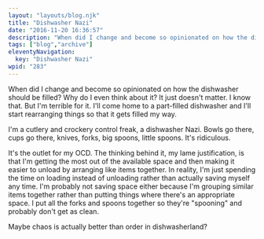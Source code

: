 ```yaml
---
layout: "layouts/blog.njk"
title: "Dishwasher Nazi"
date: "2016-11-20 16:36:57"
description: "When did I change and become so opinionated on how the dishwasher should be filled? Why do I even think about it? It just doesn't matter"
tags: ["blog","archive"]
eleventyNavigation:
  key: "Dishwasher Nazi"
wpid: "283"
---
```

When did I change and become so opinionated on how the dishwasher should be filled? Why do I even think about it? It just doesn't matter. I know that. But I'm terrible for it. I'll come home to a part-filled dishwasher and I'll start rearranging things so that it gets filled my way.

I'm a cutlery and crockery control freak, a dishwasher Nazi. Bowls go there, cups go there, knives, forks, big spoons, little spoons. It's ridiculous.

It's the outlet for my OCD. The thinking behind it, my lame justification, is that I'm getting the most out of the available space and then making it easier to unload by arranging like items together. In reality, I'm just spending the time on loading instead of unloading rather than actually saving myself any time. I'm probably not saving space either because I'm grouping similar items together rather than putting things where there's an appropriate space. I put all the forks and spoons together so they're "spooning" and probably don't get as clean.

Maybe chaos is actually better than order in dishwasherland?

&nbsp;